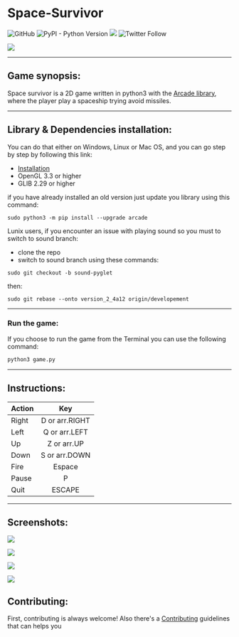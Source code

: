 # Space-Survivor



![GitHub](https://img.shields.io/github/license/Boul3ez85/Space-Survivor) ![PyPI - Python Version](https://img.shields.io/pypi/pyversions/P5) [![](https://i.imgur.com/kPceEiS.png)](https://discord.com/channels/768743692294815774/768743692294815777) ![Twitter Follow](https://img.shields.io/twitter/follow/benrebahmoez1?label=Follow%20here&style=social)


![](https://i.imgur.com/DqP0dfL.jpg)

---

## Game synopsis:

Space survivor is a 2D game written in python3 with the [Arcade library](https://arcade.academy/), where the player play a spaceship trying avoid missiles.

---

## Library & Dependencies installation:

You can do that either on Windows, Linux or Mac OS, and you can go step by step by following this link:
- [Installation](https://arcade.academy/installation.html)
- OpenGL 3.3 or higher
- GLIB 2.29 or higher

if you have already installed an old version just update you library using this command:
```
sudo python3 -m pip install --upgrade arcade
```

Lunix users, if you encounter an issue with playing sound so you must to switch to sound branch:
- clone the repo
- switch to sound branch using these commands:
```
sudo git checkout -b sound-pyglet
```
then:
```
sudo git rebase --onto version_2_4a12 origin/developement
```

---

### Run the game:

If you choose to run the game from the Terminal you can use the following command:
```python
python3 game.py
```
---

## Instructions:

| Action        | Key           |
| ------------- |:-------------:|
| Right         | D or arr.RIGHT|
| Left          | Q or arr.LEFT |
| Up            | Z or arr.UP   |
| Down          | S or arr.DOWN |
| Fire		| Espace	|
| Pause         | P	 	|
| Quit          | ESCAPE        |

---

## Screenshots:

![](https://i.imgur.com/Koh5Jto.png)

![](https://i.imgur.com/2RG7vw1.png)

![](https://i.imgur.com/Jo85ZgC.png)

![](https://i.imgur.com/SNZDdTB.png)


## Contributing:

First, contributing is always welcome! Also there's a [Contributing](https://github.com/Boul3ez85/Space-Survivor/blob/main/CONTRIBUTING.md) guidelines that can helps you
